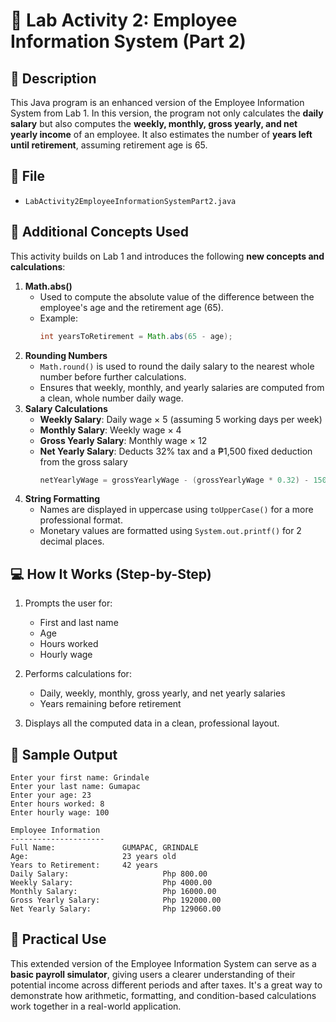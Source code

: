 # 🧾 Lab Activity 2: Employee Information System (Part 2)

## 📌 Description

This Java program is an enhanced version of the Employee Information System from Lab 1. In this version, the program not only calculates the **daily salary** but also computes the **weekly, monthly, gross yearly, and net yearly income** of an employee. It also estimates the number of **years left until retirement**, assuming retirement age is 65.

## 📂 File
- `LabActivity2EmployeeInformationSystemPart2.java`

## 🧠 Additional Concepts Used

This activity builds on Lab 1 and introduces the following **new concepts and calculations**:

1. **Math.abs()**
   - Used to compute the absolute value of the difference between the employee's age and the retirement age (65).
   - Example:  
     ```java
     int yearsToRetirement = Math.abs(65 - age);
     ```
2. **Rounding Numbers**
   - `Math.round()` is used to round the daily salary to the nearest whole number before further calculations.
   - Ensures that weekly, monthly, and yearly salaries are computed from a clean, whole number daily wage.
3. **Salary Calculations**
   - **Weekly Salary**: Daily wage × 5 (assuming 5 working days per week)  
   - **Monthly Salary**: Weekly wage × 4  
   - **Gross Yearly Salary**: Monthly wage × 12  
   - **Net Yearly Salary**: Deducts 32% tax and a ₱1,500 fixed deduction from the gross salary  
     ```java
     netYearlyWage = grossYearlyWage - (grossYearlyWage * 0.32) - 1500;
     ```
4. **String Formatting**
   - Names are displayed in uppercase using `toUpperCase()` for a more professional format.
   - Monetary values are formatted using `System.out.printf()` for 2 decimal places.

## 💻 How It Works (Step-by-Step)
1. Prompts the user for:
   - First and last name
   - Age
   - Hours worked
   - Hourly wage
2. Performs calculations for:
   - Daily, weekly, monthly, gross yearly, and net yearly salaries
   - Years remaining before retirement

3. Displays all the computed data in a clean, professional layout.

## 🧪 Sample Output
```
Enter your first name: Grindale
Enter your last name: Gumapac
Enter your age: 23
Enter hours worked: 8
Enter hourly wage: 100

Employee Information
---------------------
Full Name:               GUMAPAC, GRINDALE  
Age:                     23 years old       
Years to Retirement:     42 years
Daily Salary:                     Php 800.00
Weekly Salary:                    Php 4000.00
Monthly Salary:                   Php 16000.00
Gross Yearly Salary:              Php 192000.00
Net Yearly Salary:                Php 129060.00
```

## 🔧 Practical Use

This extended version of the Employee Information System can serve as a **basic payroll simulator**, giving users a clearer understanding of their potential income across different periods and after taxes. It's a great way to demonstrate how arithmetic, formatting, and condition-based calculations work together in a real-world application.
